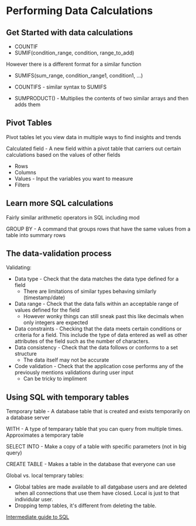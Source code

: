 # Performing Data Calculations

## Get Started with data calculations

* COUNTIF
* SUMIF(condition_range, condition, range_to_add)

However there is a different format for a similar function

* SUMIFS(sum_range, condition_range1, condition1, ...)
* COUNTIFS - similar syntax to SUMIFS

* SUMPRODUCT() - Multiplies the contents of two similar arrays and then adds them

## Pivot Tables

Pivot tables let you view data in multiple ways to find insights and trends

Calculated field - A new field within a pivot table that carriers out certain calculations based on the values of other fields

* Rows
* Columns
* Values - Input the variables you want to measure
* Filters

## Learn more SQL calculations

Fairly similar arithmetic operators in SQL including mod

GROUP BY - A command that groups rows that have the same values from a table into summary rows

## The data-validation process

Validating:

* Data type - Check that the data matches the data type defined for a field
  * There are limitations of similar types behaving similarly (timestamp/date)
* Data range - Check that the data falls within an acceptable range of values defined for the field
  * However wonky things can still sneak past this like decimals when only integers are expected
* Data constraints - Checking that the data meets certain conditions or criteria for a field.  This include the type of data entered as well as other attributes of the field such as the number of characters.
* Data consistency - Check that the data follows or conforms to a set structure
  * The data itself may not be accurate
* Code validation - Check that the application cose performs any of the previously mentions validations during user input
  * Can be tricky to impliment

## Using SQL with temporary tables

Temporary table - A database table that is created and exists temporarily on a database server

WITH - A type of temparary table that you can query from multiple times.  Approximates a temporary table

SELECT INTO - Make a copy of a table with specific parameters (not in big query)

CREATE TABLE - Makes a table in the database that everyone can use

Global vs. local temprary tables:

* Global tables are made available to all datgabase users and are deleted when all connections that use them have closed.  Local is just to that individular user.
* Dropping temp tables, it's different from deleting the table.

[Intermediate guide to SQL](https://d18ky98rnyall9.cloudfront.net/BsaAoIwwQLKGgKCMMOCyFw_d522c0a682164c5dbaa4e2b507f01df1_Your-Intermediate-Guide-to-SQL.pdf?Expires=1661299200&Signature=gc6dRqDwUHItu2auxLZi9CTp~pHsX6WW19EzfxcLUKfex2cwK5YfcmyWp3KjVo2mZyHfJBg9TLBjnUlDbJsWAWMNbRhPQJEsdqT16ReFEhmFodESUWBzpT2G4ilV-LyWygNSFFljNXiIwW~a7hCdYjMf7ssOtux8VzcCtmESm2g_&Key-Pair-Id=APKAJLTNE6QMUY6HBC5A)
